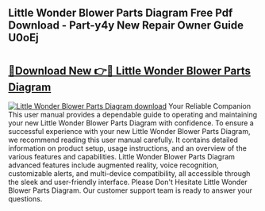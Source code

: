 ## Little Wonder Blower Parts Diagram Free Pdf Download - Part-y4y New Repair Owner Guide U0oEj

# <h2><a href="http://dfo2mpm.blite.top/?on=Little+Wonder+Blower+Parts+Diagram">🔗Download New 👉🔴 Little Wonder Blower Parts Diagram</a></h2>

[![Little Wonder Blower Parts Diagram download](https://i.imgur.com/lujVjoI.png)](http://dfo2mpm.blite.top/?on=Little+Wonder+Blower+Parts+Diagram)
Your Reliable Companion This user manual provides a dependable guide to operating and maintaining your new Little Wonder Blower Parts Diagram with confidence. To ensure a successful experience with your new Little Wonder Blower Parts Diagram, we recommend reading this user manual carefully. It contains detailed information on product setup, usage instructions, and an overview of the various features and capabilities. Little Wonder Blower Parts Diagram advanced features include augmented reality, voice recognition, customizable alerts, and multi-device compatibility, all accessible through the sleek and user-friendly interface. Please Don't Hesitate Little Wonder Blower Parts Diagram. Our customer support team is ready to answer your questions.
